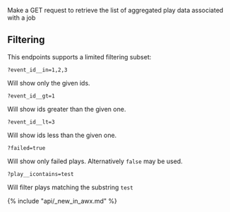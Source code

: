 Make a GET request to retrieve the list of aggregated play data associated with a job

## Filtering

This endpoints supports a limited filtering subset:

    ?event_id__in=1,2,3

Will show only the given ids.

    ?event_id__gt=1

Will show ids greater than the given one.

    ?event_id__lt=3

Will show ids less than the given one.

    ?failed=true

Will show only failed plays.  Alternatively `false` may be used.

    ?play__icontains=test

Will filter plays matching the substring `test`

{% include "api/_new_in_awx.md" %}
